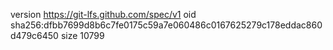 version https://git-lfs.github.com/spec/v1
oid sha256:dfbb7699d8b6c7fe0175c59a7e060486c0167625279c178eddac860d479c6450
size 10799
